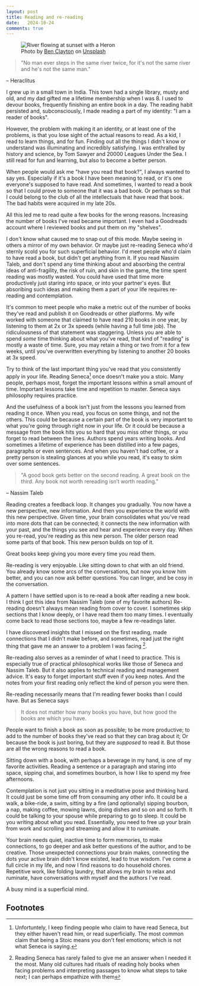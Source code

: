 ```yaml
---
layout: post
title: Reading and re-reading
date:   2024-10-24
comments: true
---
```


<figure>
  <img src="{{site.url}}/img/re-reading-river.jpg" alt="River flowing at sunset with a Heron"/>
  <figcaption>Photo by <a href="https://unsplash.com/@binaryben?utm_content=creditCopyText&utm_medium=referral&utm_source=unsplash">Ben Clayton</a> on <a href="https://unsplash.com/photos/a-person-standing-in-a-river-at-sunset-1jSzSeyDMEk?utm_content=creditCopyText&utm_medium=referral&utm_source=unsplash">Unsplash</a></figcaption>
</figure>


> "No man ever steps in the same river twice, for it's not the same river and he's not the same man."

– Heraclitus

I grew up in a small town in India. This town had a single library, musty and old, and my dad gifted me a lifetime membership when I was 8. I used to devour books, frequently finishing an entire book in a day. The reading habit persisted and, subconsciously, I made reading a part of my identity: "I am a reader of books".

However, the problem with making it an identity, or at least one of the problems, is that you lose sight of the actual reasons to read. As a kid, I read to learn things, and for fun. Finding out all the things I didn't know or understand was illuminating and incredibly satisfying. I was enthralled by history and science, by Tom Sawyer and 20000 Leagues Under the Sea. I still read for fun and learning, but also to become a better person.

When people would ask me "have you read that book?", I always wanted to say yes. Especially if it's a book I have been meaning to read, or it's one everyone's supposed to have read. And sometimes, I wanted to read a book so that I could prove to someone that it was a bad book. Or perhaps so that I could belong to the club of all the intellectuals that have read that book. The bad habits were acquired in my late 20s.

All this led me to read quite a few books for the wrong reasons. Increasing the number of books I've read became important. I even had a Goodreads account where I reviewed books and put them on my "shelves".

I don't know what caused me to snap out of this mode. Maybe seeing in others a mirror of my own behavior. Or maybe just re-reading Seneca who'd sternly scold you for such superficial behavior. I'd meet people who'd claim to have read a book, but didn't get anything from it. If you read Nassim Taleb, and don't spend any time thinking about and absorbing the central ideas of anti-fragility, the risk of ruin, and skin in the game, the time spent reading was mostly wasted. You could have used that time more productively just staring into space, or into your partner's eyes. But absoribing such ideas and making them a part of your life requires re-reading and contemplation.

It's common to meet people who make a metric out of the number of books they've read and publish it on Goodreads or other platforms. My wife worked with someone that claimed to have read 210 books in one year, by listening to them at 2x or 3x speeds (while having a full time job). The ridiculousness of that statement was staggering. Unless you are able to spend _some_ time thinking about what you've read, that kind of "reading" is mostly a waste of time. Sure, you may retain a thing or two from it for a few weeks, until you've overwritten everything by listening to another 20 books at 3x speed.

Try to think of the last important thing you've read that you consistently apply in your life. Reading Seneca[^2] once doesn't make you a stoic. Many people, perhaps most, forget the important lessons within a small amount of time. Important lessons take time and repetition to master. Seneca says philosophy requires practice.

And the usefulness of a book isn't just from the lessons you learned from reading it once. When you read, you focus on some things, and not the others. This could be because a certain part of the book is very important to what you're going through right now in your life. Or it could be because a message from the book hits you so hard that you miss other things, or you forget to read between the lines. Authors spend years writing books. And sometimes a lifetime of experience has been distilled into a few pages, paragraphs or even sentences. And when you haven't had coffee, or a pretty person is stealing glances at you while you read, it's easy to skim over some sentences. 

> "A good book gets better on the second reading. A great book on the third. Any book not worth rereading isn’t worth reading."

– Nassim Taleb

Reading creates a feedback loop. It changes you gradually. You now have a new perspective, new information. And then you experience the world with this new perspective. Given time, your brain consolidates what you've read into more dots that can be connected; it connects the new information with your past, and the things you see and hear and experience every day. When you re-read, you're reading as this new person. The older person read some parts of that book. This new person builds on top of it.

Great books keep giving you more every time you read them.

Re-reading is very enjoyable. Like sitting down to chat with an old friend. You already know some arcs of the conversations, but now you know him better, and you can now ask better questions. You can linger, and be cosy in the conversation.

A pattern I have settled upon is to re-read a book after reading a new book. I think I got this idea from Nassim Taleb (one of my favorite authors)
Re-reading doesn't always mean reading from cover to cover. I sometimes skip sections that I know deeply, or I have read them too many times. I eventually come back to read those sections too, maybe a few re-readings later.

I have discovered insights that I missed on the first reading, made connections that I didn't make before, and sometimes, read just the right thing that gave me an answer to a problem I was facing [^3].

Re-reading also serves as a reminder of what I need to practice. This is especially true of practical philosophical works like those of Seneca and Nassim Taleb. But it also applies to technical reading and management advice. It's easy to forget important stuff even if you keep notes. And the notes from your first reading only reflect the kind of person you were then.

Re-reading necessarily means that I'm reading fewer books than I could have. But as Seneca says

> It does not matter how many books you have, but how good the books are which you have.

People want to finish a book as soon as possible; to be more productive; to add to the number of books they've read so that they can brag about it; Or because the book is just boring, but they are _supposed_ to read it. But those are all the wrong reasons to read a book.

Sitting down with a book, with perhaps a beverage in my hand, is one of my favorite activities. Reading a sentence or a paragraph and staring into space, sipping chai, and sometimes bourbon, is how I like to spend my free afternoons.

Contemplation is not just you sitting in a meditative pose and thinking hard. It could just be some time off from consuming any other info. It could be a walk, a bike-ride, a swim, sitting by a fire (and optionally) sipping bourbon, a nap, making coffee, mowing lawns, doing dishes and so on and so forth. It could be talking to your spouse while preparing to go to sleep. It could be you writing about what you read. Essentially, you need to free up your brain from work and scrolling and streaming and allow it to ruminate.

Your brain needs quiet, inactive time to form memories, to make connections, to go deeper and ask better questions of the author, and to be creative. Those unexpected connections your brain makes, connecting the dots your active brain didn't know existed, lead to true wisdom. 
I've come a full circle in my life, and now I find reasons to do household chores. Repetitive work, like folding laundry, that allows my brain to relax and ruminate, have conversations with myself and the authors I've read. 

A busy mind is a superficial mind.

## Footnotes

[^1]: What is the main point of reading? That's a very hard question. I doubt there is one objective answer. For me, reading is many things: learning, growing, leisure, joy. Ultimately, becoming a better human being, and that doesn't require recalling all the things you've read. Just like what you eat forms your body, what you read forms your brain. And like how you don't remember what you ate last year, you may not always remember what you read. But the effects till remain. And that's also the reason why avoiding junk reading is just as important as avoiding junk food. Don't get intellectually flabby.

[^2]: Unfortuntely, I keep finding people who claim to have read Seneca, but they either haven't read him, or read superficially. The most common claim that being a Stoic means you don't feel emotions; which is not what Seneca is saying.

[^3]: Reading Seneca has rarely failed to give me an answer when I needed it the most. Many old cultures had rituals of reading holy books when facing problems and interpreting passages to know what steps to take next; I can perhaps empathize with them

[river-top-image]: /img/re-reading-river.jpg "River flowing at sunset with a Heron"

